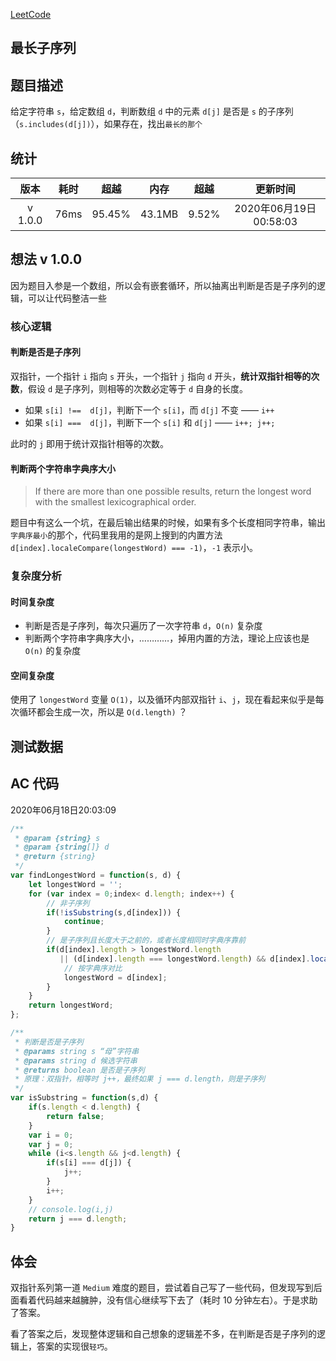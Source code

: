  
[LeetCode](https://leetcode.com/problems/longest-word-in-dictionary-through-deleting/)

## 最长子序列

## 题目描述

给定字符串 `s`，给定数组 `d`，判断数组 `d` 中的元素 `d[j]` 是否是 `s` 的子序列（`s.includes(d[j])`），如果存在，找出`最长的那个`

## 统计

| 版本 | 耗时 | 超越 | 内存 | 超越 | 更新时间 |
| :--: | :--: | :--: |:--: |:--:  |:--: |
| v 1.0.0 | 76ms | 95.45% | 43.1MB | 9.52% | 2020年06月19日00:58:03 |

## 想法 v 1.0.0

因为题目入参是一个数组，所以会有嵌套循环，所以抽离出判断是否是子序列的逻辑，可以让代码整洁一些

### 核心逻辑

#### 判断是否是子序列

双指针，一个指针 `i` 指向 `s` 开头，一个指针 `j` 指向 `d` 开头，**统计双指针相等的次数**，假设 `d` 是子序列，则相等的次数必定等于 `d` 自身的长度。

- 如果 `s[i] !==  d[j]`，判断下一个 `s[i]`，而 `d[j]` 不变 —— `i++`
- 如果 `s[i] ===  d[j]`，判断下一个 `s[i]` 和 `d[j]` —— `i++; j++;`

此时的 `j` 即用于统计双指针相等的次数。

#### 判断两个字符串字典序大小

> If there are more than one possible results, return the longest word with the smallest lexicographical order.

题目中有这么一个坑，在最后输出结果的时候，如果有多个长度相同字符串，输出`字典序最小`的那个，代码里我用的是网上搜到的内置方法 `d[index].localeCompare(longestWord) === -1)`，`-1` 表示小。

### 复杂度分析

#### 时间复杂度

- 判断是否是子序列，每次只遍历了一次字符串 `d`，`O(n)` 复杂度
- 判断两个字符串字典序大小，…………，掉用内置的方法，理论上应该也是 `O(n)` 的复杂度

#### 空间复杂度

使用了 `longestWord` 变量 `O(1)`，以及循环内部双指针 `i`、`j`，现在看起来似乎是每次循环都会生成一次，所以是 `O(d.length)` ？

## 测试数据

## AC 代码

2020年06月18日20:03:09

``` javascript
/**
 * @param {string} s
 * @param {string[]} d
 * @return {string}
 */
var findLongestWord = function(s, d) {
    let longestWord = '';
    for (var index = 0;index< d.length; index++) {
        // 非子序列
        if(!isSubstring(s,d[index])) {
            continue;
        }
        // 是子序列且长度大于之前的，或者长度相同时字典序靠前
        if(d[index].length > longestWord.length 
           || (d[index].length === longestWord.length) && d[index].localeCompare(longestWord) === -1)  {
            // 按字典序对比
            longestWord = d[index];
        }
    }
    return longestWord;
};

/**
 * 判断是否是子序列
 * @params string s “母”字符串
 * @params string d 候选字符串
 * @returns boolean 是否是子序列
 * 原理：双指针，相等时 j++，最终如果 j === d.length，则是子序列
 */
var isSubstring = function(s,d) {
    if(s.length < d.length) {
        return false;
    }
    var i = 0;
    var j = 0;
    while (i<s.length && j<d.length) {
        if(s[i] === d[j]) {
            j++;
        }  
        i++;
    }
    // console.log(i,j)
    return j === d.length;
}


```

## 体会

双指针系列第一道 `Medium` 难度的题目，尝试着自己写了一些代码，但发现写到后面看着代码越来越臃肿，没有信心继续写下去了（耗时 10 分钟左右）。于是求助了答案。

看了答案之后，发现整体逻辑和自己想象的逻辑差不多，在判断是否是子序列的逻辑上，答案的实现很`轻巧`。
